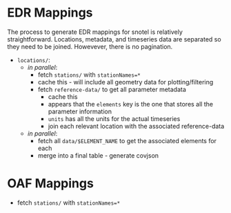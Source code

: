 # EDR Mappings

The process to generate EDR mappings for snotel is relatively straightforward. Locations, metadata, and timeseries data are separated so they need to be joined. Howevever, there is no pagination.

- `locations/`:
  - _in parallel_:
    - fetch `stations/` with `stationNames=*`
    - cache this - will include all geometry data for plotting/filtering
    - fetch `reference-data/` to get all parameter metadata
      - cache this
      - appears that the `elements` key is the one that stores all the parameter information
      - `units` has all the units for the actual timeseries
      - join each relevant location with the associated reference-data
  - _in parallel_:
    - fetch all `data/$ELEMENT_NAME` to get the associated elements for each
    - merge into a final table - generate covjson

# OAF Mappings

- fetch `stations/` with `stationNames=*`
